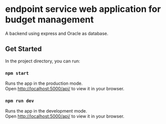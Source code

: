 # endpoint service web application for budget management

A backend using express and Oracle as database.

## **Get Started**

In the project directory, you can run:

### `npm start`

Runs the app in the production mode.\
Open [http://localhost:5000/api/](http://localhost:5000/api) to view it in your browser.

### `npm run dev`

Runs the app in the development mode.\
Open [http://localhost:5000/api/](http://localhost:5000/api) to view it in your browser.
